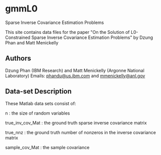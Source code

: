 # gmmL0
Sparse Inverse Covariance Estimation Problems

This site contains data files for the paper "On the Solution of L0-Constrained Sparse Inverse Covariance Estimation Problems" by Dzung Phan and Matt Menickelly   

## Authors

Dzung Phan (IBM Research) and Matt Menickelly (Argonne National Laboratory)
Emails: phandu@us.ibm.com and mmenickelly@anl.gov

## Data-set Description

These Matlab data sets consist of:

n                : the size of random variables 

true_inv_cov_Mat : the ground truth sparse inverse covariance matrix

true_nnz         : the ground truth number of nonzeros in the inverse covariance matrix

sample_cov_Mat   : the sample covariance
